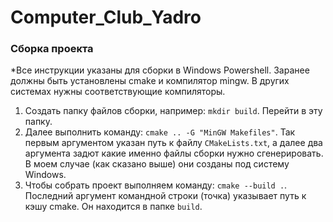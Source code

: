 # Computer_Club_Yadro
 
### Сборка проекта
*Все инструкции указаны для сборки в Windows Powershell. Заранее должны быть установлены cmake и компилятор mingw. В других системах нужны соответствующие компиляторы.

1. Создать папку файлов сборки, например: ```mkdir build```. Перейти в эту папку.
2. Далее выполнить команду: ```cmake .. -G "MinGW Makefiles"```. Так первым аргументом указан путь к файлу ```CMakeLists.txt```, а далее два аргумента задют какие именно файлы сборки нужно сгенерировать. В моем случае (как сказано выше) они созданы под систему Windows.
3. Чтобы собрать проект выполняем команду: ```cmake --build .```. Последний аргумент командной строки (точка) указывает путь к кэшу cmake. Он находится в папке ```build```.
